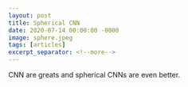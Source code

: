 ```yaml
---
layout: post
title: Spherical CNN
date: 2020-07-14 00:00:00 -0000
image: sphere.jpeg
tags: [articles]
excerpt_separator: <!--more-->
---
```


CNN are greats and spherical CNNs are even better.